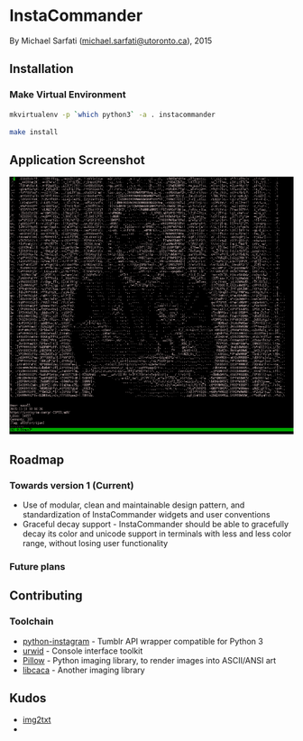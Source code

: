 # InstaCommander
By Michael Sarfati (michael.sarfati@utoronto.ca), 2015

## Installation
### Make Virtual Environment
```bash
mkvirtualenv -p `which python3` -a . instacommander
```
```bash
make install
```

## Application Screenshot

![alt text](docs/screenshots/Screenshot_2015-11-13_18-05-35.png "InstaCommander prototype")

## Roadmap

### Towards version 1 (Current)
* Use of modular, clean and maintainable design pattern, and standardization of InstaCommander widgets and user conventions
* Graceful decay support - InstaCommander should be able to gracefully decay its color and unicode support in terminals with less and less color range, without losing user functionality

### Future plans

## Contributing

### Toolchain
* [python-instagram](https://github.com/Instagram/python-instagram) - Tumblr API wrapper compatible for Python 3
* [urwid](http://urwid.org/) - Console interface toolkit
* [Pillow](https://python-pillow.github.io/) - Python imaging library, to render images into ASCII/ANSI art
* [libcaca](http://caca.zoy.org/wiki/libcaca) - Another imaging library

## Kudos
* [img2txt](https://github.com/hit9/img2txt)
* 